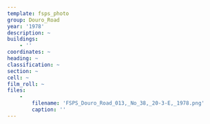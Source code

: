```yaml
---
template: fsps_photo
group: Douro_Road
year: '1978'
description: ~
buildings:
    - ''
coordinates: ~
heading: ~
classification: ~
section: ~
cell: ~
film_roll: ~
files:
    -
        filename: 'FSPS_Douro_Road_013,_No_38,_20-3-E,_1978.png'
        caption: ''
---
```

